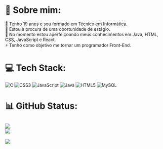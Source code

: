 # 💫 Sobre mim:
💬 Tenho 19 anos e sou formado em Técnico em Informática.<br>🔭 Estou à procura de uma oportunidade de estágio.<br>🌱 No momento estou aperfeiçoando meus conhecimentos em Java, HTML, CSS, JavaScript e React.<br>⚡ Tenho como objetivo me tornar um programador Front-End.<br>


# 💻 Tech Stack:
![C](https://img.shields.io/badge/c-%2300599C.svg?style=flat&logo=c&logoColor=white) ![CSS3](https://img.shields.io/badge/css3-%231572B6.svg?style=flat&logo=css3&logoColor=white) ![JavaScript](https://img.shields.io/badge/javascript-%23323330.svg?style=flat&logo=javascript&logoColor=%23F7DF1E) ![Java](https://img.shields.io/badge/java-%23ED8B00.svg?style=flat&logo=openjdk&logoColor=white) ![HTML5](https://img.shields.io/badge/html5-%23E34F26.svg?style=flat&logo=html5&logoColor=white) ![MySQL](https://img.shields.io/badge/mysql-%2300000f.svg?style=flat&logo=mysql&logoColor=white)
# 📊 GitHub Status:
![](https://github-readme-stats.vercel.app/api?username=M4theus-Nunes&theme=vue-dark&hide_border=true&include_all_commits=false&count_private=false)<br/>
![](https://github-readme-streak-stats.herokuapp.com/?user=M4theus-Nunes&theme=vue-dark&hide_border=true)<br/>
---
[![](https://visitcount.itsvg.in/api?id=M4theus-Nunes&icon=5&color=8)](https://visitcount.itsvg.in)

<!-- Proudly created with GPRM ( https://gprm.itsvg.in ) -->
